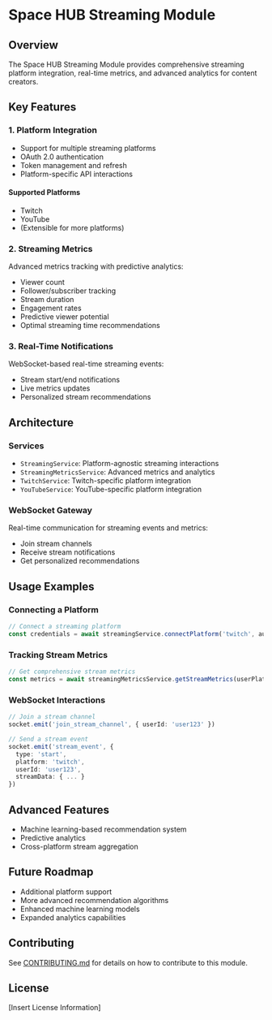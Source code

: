 # Space HUB Streaming Module

## Overview
The Space HUB Streaming Module provides comprehensive streaming platform integration, real-time metrics, and advanced analytics for content creators.

## Key Features

### 1. Platform Integration
- Support for multiple streaming platforms
- OAuth 2.0 authentication
- Token management and refresh
- Platform-specific API interactions

#### Supported Platforms
- Twitch
- YouTube
- (Extensible for more platforms)

### 2. Streaming Metrics
Advanced metrics tracking with predictive analytics:
- Viewer count
- Follower/subscriber tracking
- Stream duration
- Engagement rates
- Predictive viewer potential
- Optimal streaming time recommendations

### 3. Real-Time Notifications
WebSocket-based real-time streaming events:
- Stream start/end notifications
- Live metrics updates
- Personalized stream recommendations

## Architecture

### Services
- `StreamingService`: Platform-agnostic streaming interactions
- `StreamingMetricsService`: Advanced metrics and analytics
- `TwitchService`: Twitch-specific platform integration
- `YouTubeService`: YouTube-specific platform integration

### WebSocket Gateway
Real-time communication for streaming events and metrics:
- Join stream channels
- Receive stream notifications
- Get personalized recommendations

## Usage Examples

### Connecting a Platform
```typescript
// Connect a streaming platform
const credentials = await streamingService.connectPlatform('twitch', authCode)
```

### Tracking Stream Metrics
```typescript
// Get comprehensive stream metrics
const metrics = await streamingMetricsService.getStreamMetrics(userPlatformId)
```

### WebSocket Interactions
```typescript
// Join a stream channel
socket.emit('join_stream_channel', { userId: 'user123' })

// Send a stream event
socket.emit('stream_event', {
  type: 'start',
  platform: 'twitch',
  userId: 'user123',
  streamData: { ... }
})
```

## Advanced Features
- Machine learning-based recommendation system
- Predictive analytics
- Cross-platform stream aggregation

## Future Roadmap
- Additional platform support
- More advanced recommendation algorithms
- Enhanced machine learning models
- Expanded analytics capabilities

## Contributing
See [CONTRIBUTING.md](../../../CONTRIBUTING.md) for details on how to contribute to this module.

## License
[Insert License Information]
